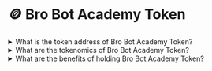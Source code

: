 # 🪙 Bro Bot Academy Token



<details>

<summary>What is the token address of Bro Bot Academy Token?</summary>

The BRO token is deployed on the Ethereum network at \
[0x](https://etherscan.io/token/0xf819d9cb1c2a819fd991781a822de3ca8607c3c9) \*\*

</details>

<details>

<summary>What are the tokenomics of Bro Bot Academy Token?</summary>

Total supply: 1 million BRO tokens. \
Team allocation: 100,000 tokens with a vesting period of 1 year.\
Presale allocation: 600,000 tokens distributed through a fair launch.\
Liquidity pool (LP) allocation: 300,000 tokens.

45% of bot transaction fees are allocated to the revenue dashboard.\
2% of the sell tax is directed to the revenue share. \
2% of the sell tax is allocated to the team and development. \
2% of the buy tax goes to the liquidity pool.

For revenue sharing eligibility, users must hold a minimum of 2500 BRO tokens. \
The eligibility criteria may be subject to change in the future.

A minimum of $10,000 worth of BRO tokens must be sold every 7-hour period.

</details>

<details>

<summary>What are the benefits of holding Bro Bot Academy Token?</summary>

Holding 10 or more Bro Tokens grants you access to several benefits:

1. Eligibility for revenue sharing.
2. Access to our Telegram holders' channel, where you can engage in discussions about alpha strategies, suggest new features, and utilize a dedicated support channel.

</details>
